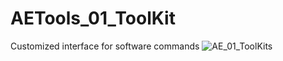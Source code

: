# AETools_01_ToolKit
Customized interface for software commands
![AE_01_ToolKits](https://user-images.githubusercontent.com/62367404/142723283-1d20f0f9-fde1-47d7-8e9f-a21b8e458408.jpg)
